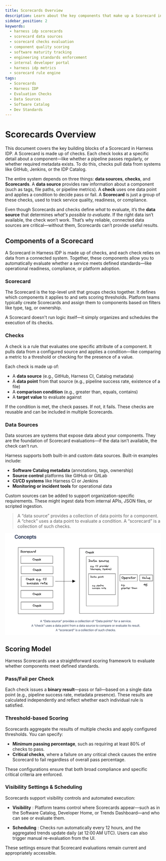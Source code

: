 ```yaml
---
title: Scorecards Overview
description: Learn about the key components that make up a Scorecard in Harness IDP, including checks, data sources, and scoring logic.
sidebar_position: 2
keywords:
  - harness idp scorecards
  - scorecard data sources
  - scorecard checks evaluation
  - component quality scoring
  - software maturity tracking
  - engineering standards enforcement
  - internal developer portal
  - harness idp metrics
  - scorecard rule engine
tags:
  - Scorecards
  - Harness IDP
  - Evaluation Checks
  - Data Sources
  - Software Catalog
  - Dev Standards
---
```


# Scorecards Overview

This document covers the key building blocks of a Scorecard in Harness IDP. A Scorecard is made up of checks. Each check looks at a specific detail about a component—like whether a pipeline passes regularly, or whether required metadata exists. To do this, checks pull data from systems like GitHub, Jenkins, or the IDP Catalog.

The entire system depends on three things: **data sources**, **checks**, and **Scorecards**.
A **data source** provides raw information about a component (such as tags, file paths, or pipeline metrics).
A **check** uses one data point and applies a condition to decide pass or fail.
A **Scorecard** is just a group of these checks, used to track service quality, readiness, or compliance.

Even though Scorecards and checks define *what* to evaluate, it’s the **data source** that determines *what's possible to evaluate*. If the right data isn’t available, the check won’t work. That’s why reliable, connected data sources are critical—without them, Scorecards can’t provide useful results.


## Components of a Scorecard

A Scorecard in Harness IDP is made up of checks, and each check relies on data from a connected system. Together, these components allow you to automatically evaluate whether a service meets defined standards—like operational readiness, compliance, or platform adoption.

### Scorecard

The Scorecard is the top-level unit that groups checks together. It defines which components it applies to and sets scoring thresholds. Platform teams typically create Scorecards and assign them to components based on filters like type, tag, or ownership.

A Scorecard doesn't run logic itself—it simply organizes and schedules the execution of its checks.

### Checks

A check is a rule that evaluates one specific attribute of a component. It pulls data from a configured source and applies a condition—like comparing a metric to a threshold or checking for the presence of a value.

Each check is made up of:
- A **data source** (e.g., GitHub, Harness CI, Catalog metadata)
- A **data point** from that source (e.g., pipeline success rate, existence of a file)
- A **comparison condition** (e.g., greater than, equals, contains)
- A **target value** to evaluate against

If the condition is met, the check passes. If not, it fails. These checks are reusable and can be included in multiple Scorecards.

### Data Sources

Data sources are systems that expose data about your components. They are the foundation of Scorecard evaluations—if the data isn’t available, the check can't run.

Harness supports both built-in and custom data sources. Built-in examples include:
- **Software Catalog metadata** (annotations, tags, ownership)
- **Source control** platforms like GitHub or GitLab
- **CI/CD systems** like Harness CI or Jenkins
- **Monitoring or incident tools** for operational data

Custom sources can be added to support organization-specific requirements. These might ingest data from internal APIs, JSON files, or scripted ingestion.



> A “data source” provides a collection of data points for a component. A “check” uses a data point to evaluate a condition. A “scorecard” is a collection of such checks.

![concept-scorecard](./static/concept-scorecard.png)

## Scoring Model

Harness Scorecards use a straightforward scoring framework to evaluate whether components meet defined standards.

### Pass/Fail per Check

Each check issues a **binary result**—pass or fail—based on a single data point (e.g., pipeline success rate, metadata presence). These results are calculated independently and reflect whether each individual rule is satisfied.

### Threshold-based Scoring

Scorecards aggregate the results of multiple checks and apply configured thresholds. You can specify:
- **Minimum passing percentage**, such as requiring at least 80% of checks to pass.
- **Critical checks**, where a failure on any critical check causes the entire Scorecard to fail regardless of overall pass percentage.

These configurations ensure that both broad compliance and specific critical criteria are enforced.

### Visibility Settings & Scheduling

Scorecards support visibility controls and automated execution:

- **Visibility** : Platform teams control where Scorecards appear—such as in the Software Catalog, Developer Home, or Trends Dashboard—and who can see or evaluate them.

- **Scheduling** : Checks run automatically every 12 hours, and the aggregated trends update daily (at 12:00 AM UTC). Users can also trigger manual re-evaluation from the UI.

These settings ensure that Scorecard evaluations remain current and appropriately accessible.



